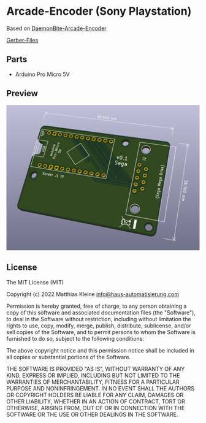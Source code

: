 # Arcade-Encoder (Sony Playstation)

Based on [DaemonBite-Arcade-Encoder](https://github.com/MickGyver/DaemonBite-Retro-Controllers-USB/tree/master/SegaControllerUSB)

[Gerber-Files](https://github.com/klein0r/pcb-arcade-encoder/releases)

## Parts

- Arduino Pro Micro 5V

## Preview

![PCB Preview](https://raw.githubusercontent.com/klein0r/pcb-arcade-encoder/sony-playstation/preview.png)

## License

The MIT License (MIT)

Copyright (c) 2022 Matthias Kleine <info@haus-automatisierung.com>

Permission is hereby granted, free of charge, to any person obtaining a copy
of this software and associated documentation files (the "Software"), to deal
in the Software without restriction, including without limitation the rights
to use, copy, modify, merge, publish, distribute, sublicense, and/or sell
copies of the Software, and to permit persons to whom the Software is
furnished to do so, subject to the following conditions:

The above copyright notice and this permission notice shall be included in
all copies or substantial portions of the Software.

THE SOFTWARE IS PROVIDED "AS IS", WITHOUT WARRANTY OF ANY KIND, EXPRESS OR
IMPLIED, INCLUDING BUT NOT LIMITED TO THE WARRANTIES OF MERCHANTABILITY,
FITNESS FOR A PARTICULAR PURPOSE AND NONINFRINGEMENT. IN NO EVENT SHALL THE
AUTHORS OR COPYRIGHT HOLDERS BE LIABLE FOR ANY CLAIM, DAMAGES OR OTHER
LIABILITY, WHETHER IN AN ACTION OF CONTRACT, TORT OR OTHERWISE, ARISING FROM,
OUT OF OR IN CONNECTION WITH THE SOFTWARE OR THE USE OR OTHER DEALINGS IN
THE SOFTWARE.
